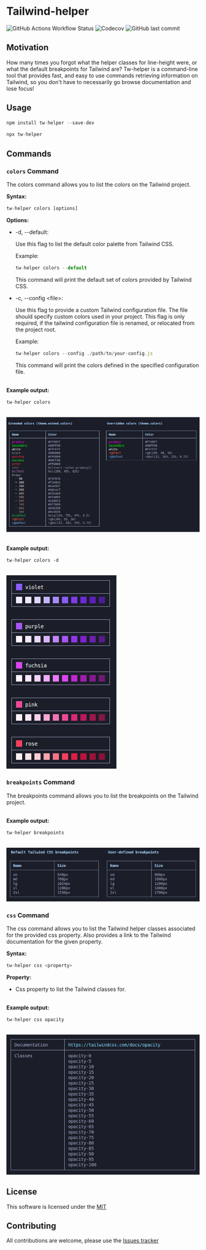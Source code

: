 # Tailwind-helper

![GitHub Actions Workflow Status](https://img.shields.io/github/actions/workflow/status/anttiromppanen/tw-helper/jest.yml)
![Codecov](https://img.shields.io/codecov/c/github/anttiromppanen/tw-helper)
![GitHub last commit](https://img.shields.io/github/last-commit/anttiromppanen/tw-helper)

## Motivation

How many times you forgot what the helper classes for line-height were, or what the default breakpoints for Tailwind are? Tw-helper is a command-line tool that provides fast, and easy to use commands retrieving information on Tailwind, so you don't have to necessarily go browse documentation and lose focus!

## Usage

```javascript
npm install tw-helper --save-dev
```

```javascript
npx tw-helper
```

## Commands

### `colors` Command

The colors command allows you to list the colors on the Tailwind project.

**Syntax:**

```javascript
tw-helper colors [options]
```

**Options:**

- -d, --default:

  Use this flag to list the default color palette from Tailwind CSS.

  Example:

  ```javascript
  tw-helper colors --default
  ```

  This command will print the default set of colors provided by Tailwind CSS.

- -c, --config \<file>:

  Use this flag to provide a custom Tailwind configuration file. The file should specify custom colors used in your project. This flag is only required, if the tailwind configuration file is renamed, or relocated from the project root.

  Example:

  ```javascript
  tw-helper colors --config ./path/to/your-config.js
  ```

  This command will print the colors defined in the specified configuration file.

<br /> **Example output:**

```javascript
tw-helper colors
```

<br /> ![colors command output](https://github.com/anttiromppanen/tw-helper/blob/main/static/img/colors.png)

<br /> **Example output:**

```javascript
tw-helper colors -d
```

<br /> ![colors --default command output](https://github.com/anttiromppanen/tw-helper/blob/main/static/img/colors-default.png)

### `breakpoints` Command

The breakpoints command allows you to list the breakpoints on the Tailwind project.

<br /> **Example output:**

```javascript
tw-helper breakpoints
```

<br /> ![breakpoints command output](https://github.com/anttiromppanen/tw-helper/blob/main/static/img/breakpoints.png) <br />

### `css` Command

The css command allows you to list the Tailwind helper classes associated for the provided css property. Also provides a link to the Tailwind documentation for the given property.

**Syntax:**

```javascript
tw-helper css <property>
```

**Property:**

- Css property to list the Tailwind classes for.

<br /> **Example output:**

```javascript
tw-helper css opacity
```

<br /> ![css command output](https://github.com/anttiromppanen/tw-helper/blob/main/static/img/css.png)

## License

This software is licensed under the [MIT](LICENSE)

## Contributing

All contributions are welcome, please use the [Issues tracker](https://github.com/anttiromppanen/tw-helper/issues)
